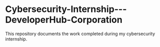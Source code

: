 # Cybersecurity-Internship---DeveloperHub-Corporation
This repository documents the work completed during my cybersecurity internship.
